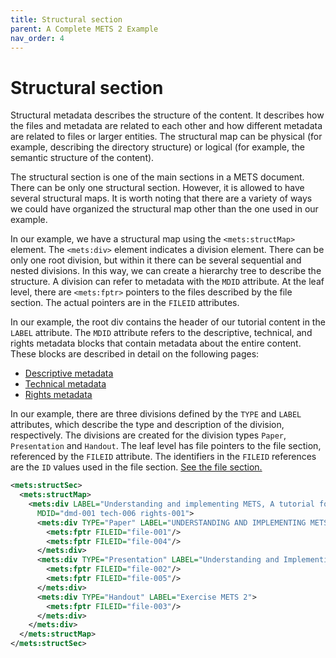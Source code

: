 ```yaml
---
title: Structural section
parent: A Complete METS 2 Example
nav_order: 4
---
```

# Structural section

Structural metadata describes the structure of the content. It describes how the files and metadata are related to each other and how different metadata are related to files or larger entities. The structural map can be physical (for example, describing the directory structure) or logical (for example, the semantic structure of the content).

The structural section is one of the main sections in a METS document. There can be only one structural section. However, it is allowed to have several structural maps. It is worth noting that there are a variety of ways we could have organized the structural map other than the one used in our example.

In our example, we have a structural map using the `<mets:structMap>` element. The `<mets:div>` element indicates a division element. There can be only one root division, but within it there can be several sequential and nested divisions. In this way, we can create a hierarchy tree to describe the structure. A division can refer to metadata with the `MDID` attribute. At the leaf level, there are `<mets:fptr>` pointers to the files described by the file section. The actual pointers are in the `FILEID` attributes. 

In our example, the root div contains the header of our tutorial content in the `LABEL` attribute. The `MDID` attribute refers to the descriptive, technical, and rights metadata blocks that contain metadata about the entire content. These blocks are described in detail on the following pages:

- [Descriptive metadata](descriptive_metadata.md)
- [Technical metadata](technical_metadata.md)
- [Rights metadata](rights_metadata.md)

In our example, there are three divisions defined by the `TYPE` and `LABEL` attributes, which describe the type and description of the division, respectively. The divisions are created for the division types `Paper`, `Presentation` and `Handout`. The leaf level has file pointers to the file section, referenced by the `FILEID` attribute. The identifiers in the `FILEID` references are the `ID` values used in the file section. [See the file section.](file_section.md)

```xml
<mets:structSec>
  <mets:structMap>
    <mets:div LABEL="Understanding and implementing METS, A tutorial focused on METS 2"
      MDID="dmd-001 tech-006 rights-001">        
      <mets:div TYPE="Paper" LABEL="UNDERSTANDING AND IMPLEMENTING METS: A tutorial focused on METS 2">
        <mets:fptr FILEID="file-001"/>
        <mets:fptr FILEID="file-004"/>
      </mets:div>        
      <mets:div TYPE="Presentation" LABEL="Understanding and Implementing METS">
        <mets:fptr FILEID="file-002"/>
        <mets:fptr FILEID="file-005"/>          
      </mets:div>        
      <mets:div TYPE="Handout" LABEL="Exercise METS 2">
        <mets:fptr FILEID="file-003"/>
      </mets:div>        
    </mets:div>
  </mets:structMap>
</mets:structSec>
```
